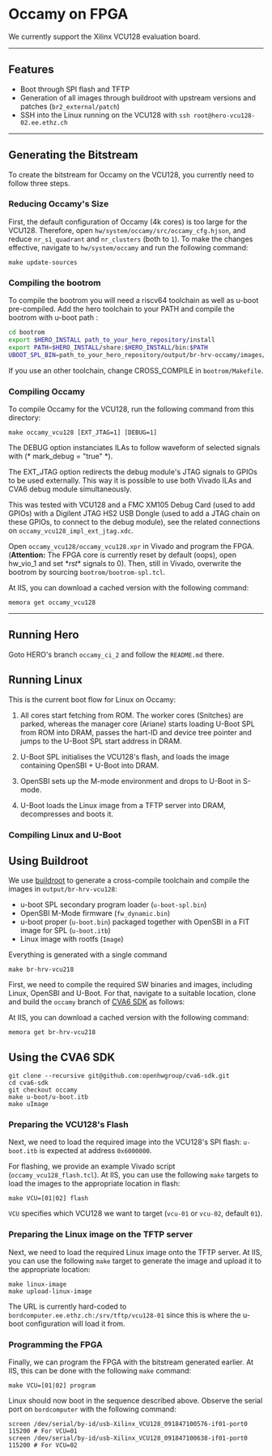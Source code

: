 # Occamy on FPGA

We currently support the Xilinx VCU128 evaluation board.


---

## Features

- Boot through SPI flash and TFTP
- Generation of all images through buildroot with upstream versions and patches (`br2_external/patch`)
- SSH into the Linux running on the VCU128 with `ssh root@hero-vcu128-02.ee.ethz.ch`

---

## Generating the Bitstream

To create the bitstream for Occamy on the VCU128, you currently need to follow three steps.


### Reducing Occamy's Size

First, the default configuration of Occamy (4k cores) is too large for the VCU128. Therefore, open `hw/system/occamy/src/occamy_cfg.hjson`, and reduce `nr_s1_quadrant` and `nr_clusters` (both to `1`). To make the changes effective, navigate to `hw/system/occamy` and run the following command:

```
make update-sources
```

### Compiling the bootrom

To compile the bootrom you will need a riscv64 toolchain as well as u-boot pre-compiled.
Add the hero toolchain to your PATH and compile the bootrom with u-boot path :
```bash
cd bootrom
export $HERO_INSTALL path_to_your_hero_repository/install
export PATH=$HERO_INSTALL/share:$HERO_INSTALL/bin:$PATH
UBOOT_SPL_BIN=path_to_your_hero_repository/output/br-hrv-occamy/images/u-boot-spl.bin make all
```
If you use an other toolchain, change CROSS_COMPILE in `bootrom/Makefile`.

### Compiling Occamy

To compile Occamy for the VCU128, run the following command from this directory:

```
make occamy_vcu128 [EXT_JTAG=1] [DEBUG=1]
```
The DEBUG option instanciates ILAs to follow waveform of selected signals with (* mark_debug = "true" *).

The EXT_JTAG option redirects the debug module's JTAG signals to GPIOs to be used externally. This way it is possible to use both Vivado ILAs and CVA6 debug module simultaneously.

This was tested with VCU128 and a FMC XM105 Debug Card (used to add GPIOs) with a Digilent JTAG HS2 USB Dongle (used to add a JTAG chain on these GPIOs, to connect to the debug module), see the related connections on `occamy_vcu128_impl_ext_jtag.xdc`.

Open `occamy_vcu128/occamy_vcu128.xpr` in Vivado and program the FPGA. (__Attention:__ The FPGA core is currently reset by default (oops), open hw_vio_1 and set \*_rst_\* signals to 0). Then, still in Vivado, overwrite the bootrom by sourcing `bootrom/bootrom-spl.tcl`.

At IIS, you can download a cached version with the following command:

```
memora get occamy_vcu128
```

---


## Running Hero

Goto HERO's branch `occamy_ci_2` and follow the `README.md` there.

## Running Linux

This is the current boot flow for Linux on Occamy:

1. All cores start fetching from ROM. The worker cores (Snitches) are parked, whereas the manager core (Ariane) starts loading U-Boot SPL from ROM into DRAM, passes the hart-ID and device tree pointer and jumps to the U-Boot SPL start address in DRAM.

2. U-Boot SPL initialises the VCU128's flash, and loads the image containing OpenSBI + U-Boot into DRAM.

3. OpenSBI sets up the M-mode environment and drops to U-Boot in S-mode.

4. U-Boot loads the Linux image from a TFTP server into DRAM, decompresses and boots it.


### Compiling Linux and U-Boot

## Using Buildroot

We use [buildroot](https://buildroot.org/) to generate a cross-compile toolchain and compile the images in `output/br-hrv-vcu128`:

- u-boot SPL secondary program loader (`u-boot-spl.bin`)
- OpenSBI M-Mode firmware (`fw_dynamic.bin`)
- u-boot proper (`u-boot.bin`) packaged together with OpenSBI in a FIT image for SPL (`u-boot.itb`)
- Linux image with rootfs (`Image`)

Everything is generated with a single command

```
make br-hrv-vcu218
```
First, we need to compile the required SW binaries and images, including Linux, OpenSBI and U-Boot. For that, navigate to a suitable location, clone and build the `occamy` branch of [CVA6 SDK](https://github.com/openhwgroup/cva6-sdk/tree/occamy) as follows:


At IIS, you can download a cached version with the following command:

```
memora get br-hrv-vcu218
```

## Using the CVA6 SDK

```
git clone --recursive git@github.com:openhwgroup/cva6-sdk.git
cd cva6-sdk
git checkout occamy
make u-boot/u-boot.itb
make uImage
```

### Preparing the VCU128's Flash

Next, we need to load the required image into the VCU128's SPI flash: `u-boot.itb` is expected at address `0x6000000`.

For flashing, we provide an example Vivado script (`occamy_vcu128_flash.tcl`). At IIS, you can use the following `make` targets to load the images to the appropriate location in flash:

```
make VCU=[01|02] flash
```

`VCU` specifies which VCU128 we want to target (`vcu-01` or `vcu-02`, default `01`).


### Preparing the Linux image on the TFTP server

Next, we need to load the required Linux image onto the TFTP server. At IIS, you can use the following `make` target to generate the image and upload it to the appropriate location:

```
make linux-image
make upload-linux-image
```

The URL is currently hard-coded to `bordcomputer.ee.ethz.ch:/srv/tftp/vcu128-01` since this is where the u-boot configuration will load it from.

### Programming the FPGA

Finally, we can program the FPGA with the bitstream generated earlier. At IIS, this can be done with the following `make` command:

```
make VCU=[01|02] program
```

Linux should now boot in the sequence described above. Observe the serial port on `bordcomputer` with the following command:

```
screen /dev/serial/by-id/usb-Xilinx_VCU128_091847100576-if01-port0 115200 # For VCU=01
screen /dev/serial/by-id/usb-Xilinx_VCU128_091847100638-if01-port0 115200 # For VCU=02
```
